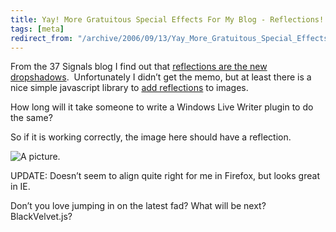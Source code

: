 ```yaml
---
title: Yay! More Gratuitous Special Effects For My Blog - Reflections!
tags: [meta]
redirect_from: "/archive/2006/09/13/Yay_More_Gratuitous_Special_Effects_For_My_Blog__Reflections.aspx/"
---
```


From the 37 Signals blog I find out that [reflections are the new
dropshadows](http://37signals.com/svn/archives2/reflections_are_the_new_drop_shadows.php). 
Unfortunately I didn’t get the memo, but at least there is a nice simple
javascript library to [add
reflections](http://cow.neondragon.net/stuff/reflection/) to images.

How long will it take someone to write a Windows Live Writer plugin to
do the same?

So if it is working correctly, the image here should have a reflection.

![A
picture.](https://haacked.com/assets/images/haacked_com/WindowsLiveWriter/YayMoreGratuitousSpecialEffectsForMyBlog_D328/imgp2007_edited%5B4%5D.jpg)

UPDATE: Doesn’t seem to align quite right for me in Firefox, but looks
great in IE.

Don’t you love jumping in on the latest fad? What will be next?
BlackVelvet.js?

